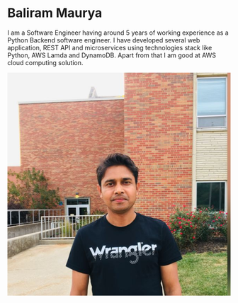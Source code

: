 
# Baliram Maurya 

I am a Software Engineer having around 5 years of working experience as a Python Backend software engineer. I have developed several  web application, REST API and microservices using technologies stack like Python, AWS Lamda and DynamoDB. Apart from that I am good at AWS cloud computing solution.

![Profile picture](pp.jpg)
